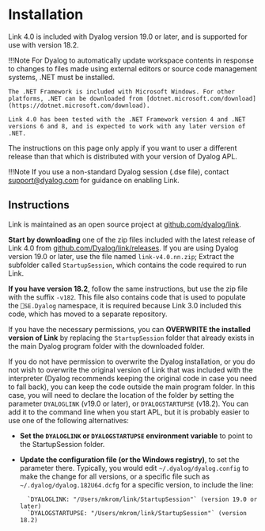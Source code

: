 # Installation

Link 4.0 is included with Dyalog version 19.0 or later, and is supported for use with version 18.2.

!!!Note
	For Dyalog to automatically update workspace contents in response to changes to files made using external editors or source code management systems, .NET must be installed.

	The .NET Framework is included with Microsoft Windows. For other platforms, .NET can be downloaded from [dotnet.microsoft.com/download](https://dotnet.microsoft.com/download).
	
	Link 4.0 has been tested with the .NET Framework version 4 and .NET versions 6 and 8, and is expected to work with any later version of .NET.

The instructions on this page only apply if you want to user a different release than that which is distributed with your version of Dyalog APL.

!!!Note
	If you use a non-standard Dyalog session (.dse file), contact support@dyalog.com for guidance on enabling Link.

## Instructions

Link is maintained as an open source project at [github.com/dyalog/link](https://github.com/dyalog/link).

**Start by downloading** one of the zip files included with the latest release of Link 4.0 from [github.com/Dyalog/link/releases](https://github.com/Dyalog/link/releases). If you are using Dyalog version 19.0 or later, use the file named `link-v4.0.nn.zip`; Extract the subfolder called `StartupSession`, which contains the code required to run Link. 

**If you have version 18.2**, follow the same instructions, but use the zip file with the suffix `-v182`. This file also contains code that is used to populate the `⎕SE.Dyalog` namespace, it is required because Link 3.0 included this code, which has moved to a separate repository.

If you have the necessary permissions, you can **OVERWRITE the installed version of Link** by replacing the `StartupSession` folder that already exists in the main Dyalog program folder with the downloaded folder.

If you do not have permission to overwrite the Dyalog installation, or you do not wish to overwrite the original version of Link that was included with the interpreter (Dyalog recommends keeping the original code in case you need to fall back), you can keep the code outside the main program folder. In this case, you will need to declare the location of the folder by setting the parameter `DYALOGLINK` (v19.0 or later), or `DYALOGSTARTUPSE` (v18.2). You can add it to the command line when you start APL, but it is probably easier to use one of the following alternatives:

- **Set the `DYALOGLINK` or `DYALOGSTARTUPSE` environment variable** to point to the StartupSession folder.

- **Update the configuration file (or the Windows registry)**, to set the parameter there. Typically, you would edit `~/.dyalog/dyalog.config` to make the change for all versions, or a specific file such as `~/.dyalog/dyalog.182U64.dcfg` for a specific version, to include the line:  
		
		`DYALOGLINK: "/Users/mkrom/link/StartupSession"` (version 19.0 or later)
    	`DYALOGSTARTUPSE: "/Users/mkrom/link/StartupSession"` (version 18.2)
